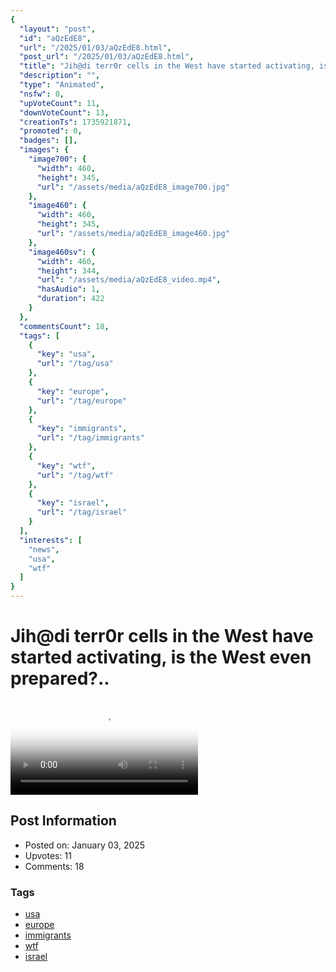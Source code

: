 ```yaml
---
{
  "layout": "post",
  "id": "aQzEdE8",
  "url": "/2025/01/03/aQzEdE8.html",
  "post_url": "/2025/01/03/aQzEdE8.html",
  "title": "Jih@di terr0r cells in the West have started activating, is the West even prepared?..",
  "description": "",
  "type": "Animated",
  "nsfw": 0,
  "upVoteCount": 11,
  "downVoteCount": 13,
  "creationTs": 1735921871,
  "promoted": 0,
  "badges": [],
  "images": {
    "image700": {
      "width": 460,
      "height": 345,
      "url": "/assets/media/aQzEdE8_image700.jpg"
    },
    "image460": {
      "width": 460,
      "height": 345,
      "url": "/assets/media/aQzEdE8_image460.jpg"
    },
    "image460sv": {
      "width": 460,
      "height": 344,
      "url": "/assets/media/aQzEdE8_video.mp4",
      "hasAudio": 1,
      "duration": 422
    }
  },
  "commentsCount": 18,
  "tags": [
    {
      "key": "usa",
      "url": "/tag/usa"
    },
    {
      "key": "europe",
      "url": "/tag/europe"
    },
    {
      "key": "immigrants",
      "url": "/tag/immigrants"
    },
    {
      "key": "wtf",
      "url": "/tag/wtf"
    },
    {
      "key": "israel",
      "url": "/tag/israel"
    }
  ],
  "interests": [
    "news",
    "usa",
    "wtf"
  ]
}
---
```


# Jih@di terr0r cells in the West have started activating, is the West even prepared?..

<video controls playsinline loop poster="/assets/media/aQzEdE8_image460.jpg">
  <source src="/assets/media/aQzEdE8_video.mp4" type="video/mp4">
  Your browser does not support the video tag.
</video>

## Post Information

- Posted on: January 03, 2025
- Upvotes: 11
- Comments: 18

### Tags

- [usa](/tag/usa)
- [europe](/tag/europe)
- [immigrants](/tag/immigrants)
- [wtf](/tag/wtf)
- [israel](/tag/israel)
